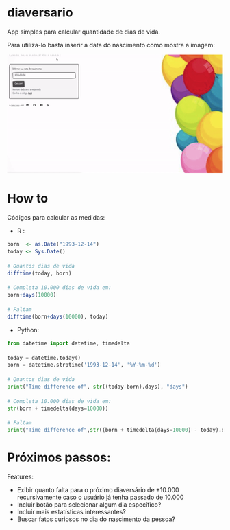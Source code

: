 # diaversario

App simples para calcular quantidade de dias de vida.

Para utiliza-lo basta inserir a data do nascimento como mostra a imagem:

![](www/app.gif)


# How to

Códigos para calcular as medidas:

- R :

```r
born  <- as.Date("1993-12-14") 
today <- Sys.Date()

# Quantos dias de vida
difftime(today, born)

# Completa 10.000 dias de vida em:
born+days(10000)

# Faltam
difftime(born+days(10000), today)
```

- Python: 

```python
from datetime import datetime, timedelta

today = datetime.today()
born = datetime.strptime('1993-12-14', '%Y-%m-%d')

# Quantos dias de vida
print("Time difference of", str((today-born).days), "days")

# Completa 10.000 dias de vida em:
str(born + timedelta(days=10000))

# Faltam
print("Time difference of",str((born + timedelta(days=10000) - today).days), "days")
```

# Próximos passos:

Features:
- Exibir quanto falta para o próximo diaversário de +10.000 recursivamente caso o usuário já tenha passado de 10.000
- Incluir botão para selecionar algum dia específico?
- Incluir mais estatísticas interessantes?
- Buscar fatos curiosos no dia do nascimento da pessoa?
